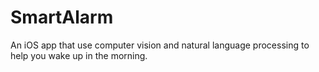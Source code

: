# SmartAlarm
An iOS app that use computer vision and natural language processing to help you wake up in the morning.
